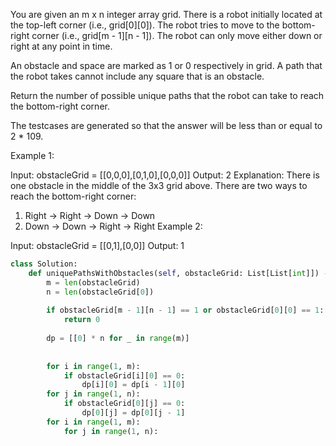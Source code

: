 You are given an m x n integer array grid. 
There is a robot initially located at the top-left corner (i.e., grid[0][0]). 
The robot tries to move to the bottom-right corner (i.e., grid[m - 1][n - 1]). 
The robot can only move either down or right at any point in time.

An obstacle and space are marked as 1 or 0 respectively in grid. 
A path that the robot takes cannot include any square that is an obstacle.

Return the number of possible unique paths that the robot can take to reach the bottom-right corner.

The testcases are generated so that the answer will be less than or equal to 2 * 109.

Example 1:


Input: obstacleGrid = [[0,0,0],[0,1,0],[0,0,0]]
Output: 2
Explanation: There is one obstacle in the middle of the 3x3 grid above.
There are two ways to reach the bottom-right corner:
1. Right -> Right -> Down -> Down
2. Down -> Down -> Right -> Right
Example 2:


Input: obstacleGrid = [[0,1],[0,0]]
Output: 1


```python
class Solution:
    def uniquePathsWithObstacles(self, obstacleGrid: List[List[int]]) -> int:
        m = len(obstacleGrid)
        n = len(obstacleGrid[0])
        
        if obstacleGrid[m - 1][n - 1] == 1 or obstacleGrid[0][0] == 1:
            return 0
        
        dp = [[0] * n for _ in range(m)]
        
        
        for i in range(1, m):
            if obstacleGrid[i][0] == 0:
                dp[i][0] = dp[i - 1][0]
        for j in range(1, n):
            if obstacleGrid[0][j] == 0:
                dp[0][j] = dp[0][j - 1]   
        for i in range(1, m):
            for j in range(1, n):
                
            

```